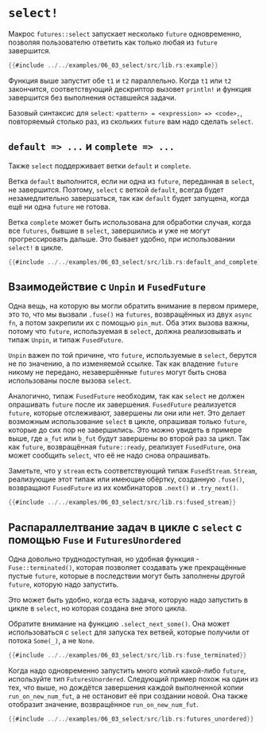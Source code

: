 # `select!`

Макрос `futures::select` запускает несколько `future` 
одновременно, позволяя пользователю ответить как только любая 
из `future` завершится.

```rust
{{#include ../../examples/06_03_select/src/lib.rs:example}}
```

Функция выше запустит обе `t1` и `t2` 
параллельно. Когда `t1` или `t2` 
закончится, соответствующий дескриптор вызовет 
`println!` и функция завершится без выполнения 
оставшейся задачи.

Базовый синтаксис для `select`: `<pattern> = <expression> => <code>,`, 
повторяемый столько раз, из скольких `future` вам надо сделать `select`.

## `default => ...` и `complete => ...`

Также `select` поддерживает ветки `default` и `complete`.

Ветка `default` выполнится, если ни одна из `future`, 
переданная в `select`, не завершится. Поэтому, 
`select` с веткой `default`, всегда будет 
незамедлительно завершаться, так как `default` будет 
запущена, когда ещё ни одна `future` не готова.

Ветка `complete` может быть использована для 
обработки случая, когда все `futures`, бывшие в 
`select`, завершились и уже не могут прогрессировать 
дальше. Это бывает удобно, при использовании `select!` в цикле.

```rust
{{#include ../../examples/06_03_select/src/lib.rs:default_and_complete}}
```

## Взаимодействие с `Unpin` и `FusedFuture`

Одна вещь, на которую вы могли обратить внимание в первом 
примере, это то, что мы вызвали `.fuse()` на `futures`, 
возвращённых из двух `async fn`, а потом закрепили 
их с помощью `pin_mut`. Оба этих вызова важны, 
потому что `future`, используемая в `select`, должна 
реализовывать и типаж `Unpin`, и типаж 
`FusedFuture`.

`Unpin` важен по той причине, что `future`, используемые в `select`, берутся не по значению, а по изменяемой ссылке. Так как владение `future` никому не передано, незавершённые `futures` могут быть снова использованы после вызова `select`.

Аналогично, типаж `FusedFuture` необходим, так как `select` не должен опрашивать `future` после их 
завершения. `FusedFuture` реализуется `future`, которые отслеживают, завершены ли они или нет. Это делает 
возможным использование `select` в цикле, опрашивая только `future`, которые до сих пор не завершились. 
Это можно увидеть в примере выше, где `a_fut` или `b_fut` будут завершены во второй раз за цикл. Так 
как `future`, возвращённая `future::ready`, реализует `FusedFuture`, она может сообщить 
`select`, что её не надо снова опрашивать.

Заметьте, что у `stream` есть соответствующий типаж `FusedStream`. `Stream`, реализующие этот типаж 
или имеющие обёртку, созданную `.fuse()`, возвращают `FusedFuture` из их комбинаторов 
`.next()` и `.try_next()`.

```rust
{{#include ../../examples/06_03_select/src/lib.rs:fused_stream}}
```

## Распараллелтвание задач в цикле с `select` с помощью `Fuse` и `FuturesUnordered`

Одна довольно труднодоступная, но удобная функция - `Fuse::terminated()`, которая позволяет создавать уже 
прекращённые пустые `future`, которые в последствии могут быть заполнены другой `future`, которую надо запустить.

Это может быть удобно, когда есть задача, которую надо запустить в цикле в `select`, но которая 
создана вне этого цикла.

Обратите внимание на функцию `.select_next_some()`. Она может использоваться с `select` для запуска тех 
ветвей, которые получили от потока `Some(_)`, а не `None`.

```rust
{{#include ../../examples/06_03_select/src/lib.rs:fuse_terminated}}
```

Когда надо одновременно запустить много копий какой-либо `future`, используйте тип `FuturesUnordered`. 
Следующий пример похож на один из тех, что выше, но дождётся завершения каждой выполненной копии 
`run_on_new_num_fut`, а не остановит её при создании новой. Она также отобразит значение, возвращённое 
`run_on_new_num_fut`.

```rust
{{#include ../../examples/06_03_select/src/lib.rs:futures_unordered}}
```
